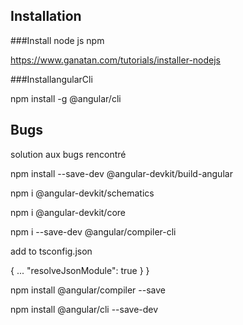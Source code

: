 ## Installation

###Install node js npm

https://www.ganatan.com/tutorials/installer-nodejs

###InstallangularCli

npm install -g @angular/cli


## Bugs
solution aux bugs rencontré 

npm install --save-dev @angular-devkit/build-angular

npm i @angular-devkit/schematics

npm i @angular-devkit/core

npm i --save-dev @angular/compiler-cli

add to tsconfig.json

{
	...
    "resolveJsonModule": true
  }
}

npm install @angular/compiler --save

npm install @angular/cli --save-dev

